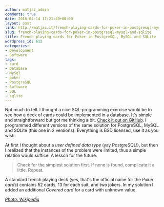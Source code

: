 ```yaml
---
author: matjaz_admin
comments: true
date: 2016-04-14 17:21:49+00:00
layout: post
link: http://matjaz.it/french-playing-cards-for-poker-in-postgresql-mysql-and-sqlite/
slug: french-playing-cards-for-poker-in-postgresql-mysql-and-sqlite
title: French playing cards for Poker in PostgreSQL, MySQL and SQLite
wordpress_id: 612
categories:
- Development
- Software
tags:
- card
- Database
- MySql
- poker
- PostgreSQL
- Software
- SQL
- sqlite
---
```


Not much to tell. I thought a nice SQL-programming exercise would be to see how a deck of cards could be implemented in a database. It's simple and straightforward but got me thinking a bit. [Check it out on GitHub](https://github.com/TheMatjaz/sql-playcard). I programmed different versions of the same solution for PostgreSQL, MySQL and SQLite (this one in 2 versions). Everything is BSD licensed, use it as you wish.

At first I thought about a _user defined data type_ (yay PostgreSQL!), but then I realized that the instances of the problem were limited, thus a simple relation would suffice. A lesson for the future:



<blockquote>Check for the simplest solution first. If none is found, complicate it a little. Repeat.</blockquote>



A standard french playing deck (yes, that's the official name for the _Poker cards_) contains 52 cards, 13 for each suit, and two jokers. In my solution I added an additional _Covered card_ for a card with unknown value.

_[Photo: Wikipedia](https://en.wikipedia.org/wiki/File:French_suits.svg)_
